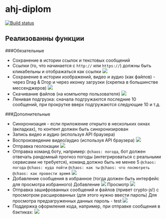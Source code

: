 # ahj-diplom

[![Build status](https://ci.appveyor.com/api/projects/status/uoyi31bw96b9lenk?svg=true)](https://ci.appveyor.com/project/nugmanov87/ahj-diplom-front)

## Реализованны функции

###Обязательные

- Сохранение в истории ссылок и текстовых сообщений
- Ссылки (то, что начинается с `http://` или `https://`) должны быть кликабельны и отображаться как ссылки
  ![](https://github.com/aleks903/ahj-diplom/blob/master/imgs/tekst-ssilka.jpg)
- Сохранение в истории изображений, видео и аудио (как файлов) - через Drag & Drop и через иконку загрузки (скрепка в большинстве мессенджеров)
  ![](https://github.com/aleks903/ahj-diplom/blob/master/imgs/input-img-drag.jpg)
- Скачивание файлов (на компьютер пользователя)
  ![](https://github.com/aleks903/ahj-diplom/blob/master/imgs/input-img-screpka.jpg)
- Ленивая подгрузка: сначала подгружаются последние 10 сообщений, при прокрутке вверх подгружаются следующие 10 и т.д.

###Дополнительные

- Синхронизация - если приложение открыто в нескольких окнах (вкладках), то контент должен быть синхронизирован
- Запись видео и аудио (используя API браузера)
- Воспроизведение видео/аудио (используя API браузера)
  ![](https://github.com/aleks903/ahj-diplom/blob/master/imgs/rec-play-av.jpg)
- Отправка геолокации
  ![](https://github.com/aleks903/ahj-diplom/blob/master/imgs/geo.jpg)
- Отправка команд боту, например: `@chaos: погода`, бот должен отвечать рандомный прогноз погоды (интегрироваться с реальными сервисами не требуется), команд должно быть не менее 5
  `@chaos: погода`
  `@chaos: куда пойти`
  `@chaos: как ты`
  `@chaos: что посмотреть`
  `@chaos: как провести время`
  ![](https://github.com/aleks903/ahj-diplom/blob/master/imgs/bot.jpg)
- Добавление сообщения в избранное (тогда должен быть интерфейс для просмотра избранного)
  Добавление
  ![](https://github.com/aleks903/ahj-diplom/blob/master/imgs/add-favorit.jpg)
  Просмотр
  ![](https://github.com/aleks903/ahj-diplom/blob/master/imgs/favorits.jpg)
- Отправка зашифрованных сообщений и файлов (привет crypto-js!) с просмотром расшированных (для этого нужно ввести пароль)
  Для просмотра предзагруженных данных пароль - test
  ![](https://github.com/aleks903/ahj-diplom/blob/master/imgs/input%20pass.jpg)
- Поддержка оформления кода, например, при отправке сообщения в бэктиках:
  ![](https://github.com/aleks903/ahj-diplom/blob/master/imgs/code.jpg)
